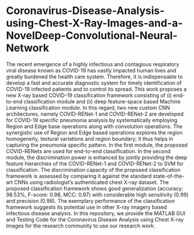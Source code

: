 # Coronavirus-Disease-Analysis-using-Chest-X-Ray-Images-and-a-NovelDeep-Convolutional-Neural-Network
The recent emergence of a highly infectious and contagious respiratory viral disease known as COVID-19 has vastly impacted human lives and greatly burdened the health care system. Therefore, it is indispensable to develop a fast and accurate diagnostic system for timely identification of COVID-19 infected patients and to control its spread. This work proposes a new X-ray based COVID-19 classification framework consisting of (i) end-to-end classification module and (ii) deep feature-space based Machine Learning classification module. In this regard, two new custom CNN architectures, namely COVID-RENet-1 and COVID-RENet-2 are developed for COVID-19 specific pneumonia analysis by systematically employing Region and Edge base operations along with convolution operations. The synergistic use of Region and Edge based operations explores the region homogeneity, textural variations and region boundary; it thus helps in capturing the pneumonia specific pattern. In the first module, the proposed COVID-RENets are used for end-to-end classification. In the second module, the discrimination power is enhanced by jointly providing the deep feature hierarchies of the COVID-RENet-1 and COVID-RENet-2 to SVM for classification. The discrimination capacity of the proposed classification framework is assessed by comparing it against the standard state-of-the-art CNNs using radiologist’s authenticated chest X-ray dataset. The proposed classification framework shows good generalization (accuracy: 98.53%, F-score: 0.98, MCC: 0.97) with considerable high sensitivity (0.99) and precision (0.98). The exemplary performance of the classification framework suggests its potential use in other X-ray imagery based infectious disease analysis.  In this repository, we provide the MATLAB GUI and Testing Code for the Coronavirus Disease Analysis using Chest X-ray Images for the research community to use our research work.
